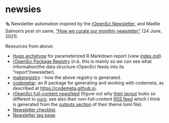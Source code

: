 
<!-- README.md is generated from README.Rmd. Please edit that file -->

# newsies

🗞 Newsletter automation inspired by the [rOpenSci
Newsletter](https://ropensci.org/news/), and Maëlle Salmon’s post on
same, [“How we curate our monthly
newsletter”](https://ropensci.org/blog/2021/06/24/news-meta/) (24 June,
2021).

Resources from above:

-   [Hugo
    archetype](https://github.com/ropensci/roweb3/tree/master/archetypes/newsletter)
    for parameterized R Markdown report (view
    [index.md](https://github.com/ropensci/roweb3/blob/master/archetypes/newsletter/index.md)).  
-   [rOpenSci Package Registry](https://github.com/ropensci/roregistry)
    (n.b. this is mainly so we can see what information/the data
    structure rOpenSci feeds into its “report”/newsletter).  
-   [makeregistry](https://github.com/ropensci-org/makeregistry) - how
    the above registry is generated.  
-   [codemetar](https://github.com/ropensci/codemetar): an R package for
    generating and working with codemeta, as described at
    <https://codemeta.github.io>.  
-   [rOpenSci full-content
    newsfeed](https://ropensci.org/rbloggers/index.xml) (figure out why
    [their
    layout](https://github.com/ropensci/roweb3/blob/master/themes/ropensci/layouts/rbloggers/rss.xml)
    looks so different to
    [ours](https://www.tidyverse.org/blog/index.xml); see also their
    non-full-content [RSS
    feed](https://ropensci.org/tags/newsletter/index.xml) which I think
    is generated from the [outputs
    section](https://github.com/ropensci/roweb3/blob/04b4fe7c3bf95cc805ecebe2aca29e849dc40af5/config.toml#L37-L41)
    of their theme toml file).  
-   [Newsletter
    checklist](https://github.com/ropensci/roweb3#newsletter).  
-   [Newsletter tag page](https://ropensci.org/tags/newsletter/).
